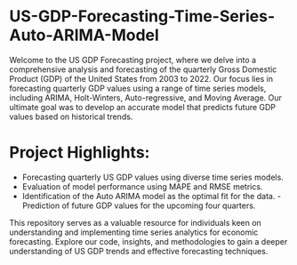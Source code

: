 # US-GDP-Forecasting-Time-Series-Auto-ARIMA-Model
Welcome to the US GDP Forecasting project, where we delve into a comprehensive analysis and forecasting of the quarterly Gross Domestic Product (GDP) of the United States from 2003 to 2022. Our focus lies in forecasting quarterly GDP values using a range of time series models, including ARIMA, Holt-Winters, Auto-regressive, and Moving Average. Our ultimate goal was to develop an accurate model that predicts future GDP values based on historical trends.

# Project Highlights:
- Forecasting quarterly US GDP values using diverse time series models.
- Evaluation of model performance using MAPE and RMSE metrics.
- Identification of the Auto ARIMA model as the optimal fit for the data.
-Prediction of future GDP values for the upcoming four quarters.

This repository serves as a valuable resource for individuals keen on understanding and implementing time series analytics for economic forecasting. Explore our code, insights, and methodologies to gain a deeper understanding of US GDP trends and effective forecasting techniques.
